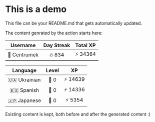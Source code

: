 # This is a demo

This file can be your README.md that gets automatically updated.

The content genrated by the action starts here:

<!--START_SECTION:duolingoStats-->
<!-- Automatically generated with https://github.com/centrumek/duolingo-readme-stats-->

| Username | Day Streak | Total XP |
|:---:|:---:|:---:|
| 👤 Centrumek | 🔥 834 | ⚡ 34364 |

| Language | Level | XP |
|:---:|:---:|:---:|
| 🇺🇦 Ukrainian | 👑 0 | ⚡ 14639 |
| 🇪🇸 Spanish | 👑 0 | ⚡ 14336 |
| 🇯🇵 Japanese | 👑 0 | ⚡ 5354 |

<!--END_SECTION:duolingoStats-->

Existing content is kept, both before and after the generated content :)